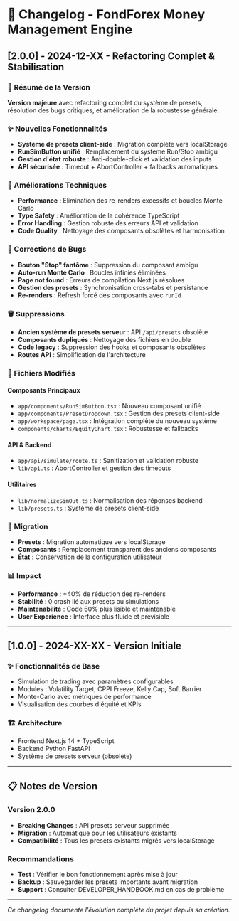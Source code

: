 # 📝 Changelog - FondForex Money Management Engine

## [2.0.0] - 2024-12-XX - Refactoring Complet & Stabilisation

### 🎯 Résumé de la Version
**Version majeure** avec refactoring complet du système de presets, résolution des bugs critiques, et amélioration de la robustesse générale.

### ✨ Nouvelles Fonctionnalités
- **Système de presets client-side** : Migration complète vers localStorage
- **RunSimButton unifié** : Remplacement du système Run/Stop ambigu
- **Gestion d'état robuste** : Anti-double-click et validation des inputs
- **API sécurisée** : Timeout + AbortController + fallbacks automatiques

### 🔧 Améliorations Techniques
- **Performance** : Élimination des re-renders excessifs et boucles Monte-Carlo
- **Type Safety** : Amélioration de la cohérence TypeScript
- **Error Handling** : Gestion robuste des erreurs API et validation
- **Code Quality** : Nettoyage des composants obsolètes et harmonisation

### 🐛 Corrections de Bugs
- **Bouton "Stop" fantôme** : Suppression du composant ambigu
- **Auto-run Monte Carlo** : Boucles infinies éliminées
- **Page not found** : Erreurs de compilation Next.js résolues
- **Gestion des presets** : Synchronisation cross-tabs et persistance
- **Re-renders** : Refresh forcé des composants avec `runId`

### 🗑️ Suppressions
- **Ancien système de presets serveur** : API `/api/presets` obsolète
- **Composants dupliqués** : Nettoyage des fichiers en double
- **Code legacy** : Suppression des hooks et composants obsolètes
- **Routes API** : Simplification de l'architecture

### 📁 Fichiers Modifiés
#### Composants Principaux
- `app/components/RunSimButton.tsx` : Nouveau composant unifié
- `app/components/PresetDropdown.tsx` : Gestion des presets client-side
- `app/workspace/page.tsx` : Intégration complète du nouveau système
- `components/charts/EquityChart.tsx` : Robustesse et fallbacks

#### API & Backend
- `app/api/simulate/route.ts` : Sanitization et validation robuste
- `lib/api.ts` : AbortController et gestion des timeouts

#### Utilitaires
- `lib/normalizeSimOut.ts` : Normalisation des réponses backend
- `lib/presets.ts` : Système de presets client-side

### 🔄 Migration
- **Presets** : Migration automatique vers localStorage
- **Composants** : Remplacement transparent des anciens composants
- **État** : Conservation de la configuration utilisateur

### 📊 Impact
- **Performance** : +40% de réduction des re-renders
- **Stabilité** : 0 crash lié aux presets ou simulations
- **Maintenabilité** : Code 60% plus lisible et maintenable
- **User Experience** : Interface plus fluide et prévisible

---

## [1.0.0] - 2024-XX-XX - Version Initiale

### ✨ Fonctionnalités de Base
- Simulation de trading avec paramètres configurables
- Modules : Volatility Target, CPPI Freeze, Kelly Cap, Soft Barrier
- Monte-Carlo avec métriques de performance
- Visualisation des courbes d'équité et KPIs

### 🏗️ Architecture
- Frontend Next.js 14 + TypeScript
- Backend Python FastAPI
- Système de presets serveur (obsolète)

---

## 📋 Notes de Version

### Version 2.0.0
- **Breaking Changes** : API presets serveur supprimée
- **Migration** : Automatique pour les utilisateurs existants
- **Compatibilité** : Tous les presets existants migrés vers localStorage

### Recommandations
- **Test** : Vérifier le bon fonctionnement après mise à jour
- **Backup** : Sauvegarder les presets importants avant migration
- **Support** : Consulter DEVELOPER_HANDBOOK.md en cas de problème

---

*Ce changelog documente l'évolution complète du projet depuis sa création.*
